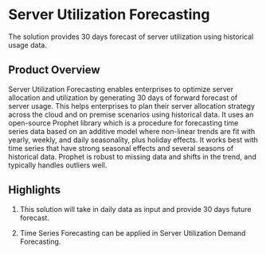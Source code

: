 # Server Utilization Forecasting
The solution provides 30 days forecast of server utilization using historical usage data.

## Product Overview
Server Utilization Forecasting enables enterprises to optimize server allocation and utilization by generating 30 days of forward forecast of server usage. This helps enterprises to plan their server allocation strategy across the cloud and on premise scenarios using historical data. It uses an open-source Prophet library which is a procedure for forecasting time series data based on an additive model where non-linear trends are fit with yearly, weekly, and daily seasonality, plus holiday effects. It works best with time series that have strong seasonal effects and several seasons of historical data. Prophet is robust to missing data and shifts in the trend, and typically handles outliers well.

## Highlights 
1. This solution will take in daily data as input and provide 30 days future forecast.

2. Time Series Forecasting can be applied in Server Utilization Demand Forecasting.
